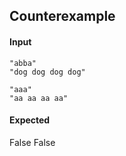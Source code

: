 ## Counterexample
#### Input
```
"abba"
"dog dog dog dog"
​
"aaa"
"aa aa aa aa"
```
#### Expected
False
False